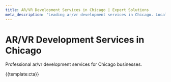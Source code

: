```yaml
---
title: AR/VR Development Services in Chicago | Expert Solutions
meta_description: "Leading ar/vr development services in Chicago. Local expertise, proven results, competitive rates."
---
```


# AR/VR Development Services in Chicago

Professional ar/vr development services for Chicago businesses.

{{template:cta}}
